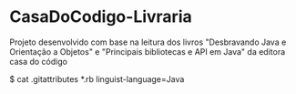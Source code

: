 # CasaDoCodigo-Livraria
Projeto desenvolvido com base na leitura dos livros "Desbravando Java e Orientação a Objetos" e "Principais bibliotecas e API em Java" da editora casa do código

$ cat .gitattributes
*.rb linguist-language=Java
